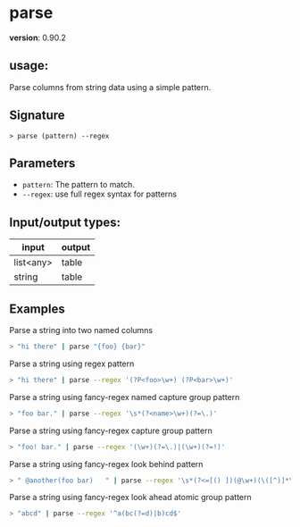 # parse

**version**: 0.90.2

## **usage**:

Parse columns from string data using a simple pattern.

## Signature

`> parse (pattern) --regex`

## Parameters

- `pattern`: The pattern to match.
- `--regex`: use full regex syntax for patterns

## Input/output types:

| input       | output |
| ----------- | ------ |
| list\<any\> | table  |
| string      | table  |

## Examples

Parse a string into two named columns

```bash
> "hi there" | parse "{foo} {bar}"
```

Parse a string using regex pattern

```bash
> "hi there" | parse --regex '(?P<foo>\w+) (?P<bar>\w+)'
```

Parse a string using fancy-regex named capture group pattern

```bash
> "foo bar." | parse --regex '\s*(?<name>\w+)(?=\.)'
```

Parse a string using fancy-regex capture group pattern

```bash
> "foo! bar." | parse --regex '(\w+)(?=\.)|(\w+)(?=!)'
```

Parse a string using fancy-regex look behind pattern

```bash
> " @another(foo bar)   " | parse --regex '\s*(?<=[() ])(@\w+)(\([^)]*\))?\s*'
```

Parse a string using fancy-regex look ahead atomic group pattern

```bash
> "abcd" | parse --regex '^a(bc(?=d)|b)cd$'
```
